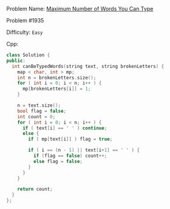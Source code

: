 Problem Name: [Maximum Number of Words You Can Type](https://leetcode.com/problems/maximum-number-of-words-you-can-type/)

Problem #1935

Difficulty: `Easy`

Cpp:

```cpp
class Solution {
public:
  int canBeTypedWords(string text, string brokenLetters) {
    map < char, int > mp;
    int n = brokenLetters.size();
    for ( int i = 0; i < n; i++ ) {
      mp[brokenLetters[i]] = 1;
    }

    n = text.size();
    bool flag = false;
    int count = 0;
    for ( int i = 0; i < n; i++ ) {
      if ( text[i] == ' ' ) continue;
      else {
        if ( mp[text[i]] ) flag = true;

        if ( i == (n - 1) || text[i+1] == ' ' ) {
          if (flag == false) count++;
          else flag = false;
        }
      }
    }

    return count;
  }
};
```

